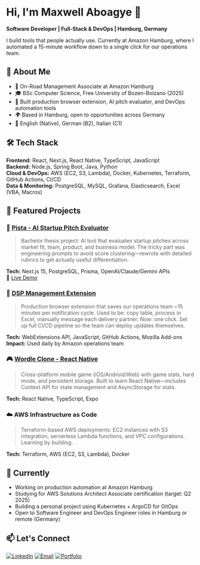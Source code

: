 
# Hi, I'm Maxwell Aboagye 👋

**Software Developer | Full-Stack & DevOps | Hamburg, Germany**

I build tools that people actually use. Currently at Amazon Hamburg, where I automated a 15-minute workflow down to a single click for our operations team.

## 🚀 About Me

- 💼 On-Road Management Associate at Amazon Hamburg
- 🎓 BSc Computer Science, Free University of Bozen-Bolzano (2025)
- 🔧 Built production browser extension, AI pitch evaluator, and DevOps automation tools
- 🌍 Based in Hamburg, open to opportunities across Germany
- 💬 English (Native), German (B2), Italian (C1)

## 🛠️ Tech Stack

**Frontend:** React, Next.js, React Native, TypeScript, JavaScript  
**Backend:** Node.js, Spring Boot, Java, Python  
**Cloud & DevOps:** AWS (EC2, S3, Lambda), Docker, Kubernetes, Terraform, GitHub Actions, CI/CD  
**Data & Monitoring:** PostgreSQL, MySQL, Grafana, Elasticsearch, Excel (VBA, Macros)

## 📌 Featured Projects

### 🎯 [Pista - AI Startup Pitch Evaluator](https://github.com/Maxxy21/startup-pitches)
> Bachelor thesis project: AI tool that evaluates startup pitches across market fit, team, product, and business model. The tricky part was engineering prompts to avoid score clustering—rewrote with detailed rubrics to get actually useful differentiation.

**Tech:** Next.js 15, PostgreSQL, Prisma, OpenAI/Claude/Gemini APIs  
🔗 [Live Demo](https://pista-app.vercel.app)

### 🔧 [DSP Management Extension](https://github.com/Maxxy21/dsp-extension-hosting)
> Production browser extension that saves our operations team ~15 minutes per notification cycle. Used to be: copy table, process in Excel, manually message each delivery partner. Now: one click. Set up full CI/CD pipeline so the team can deploy updates themselves.

**Tech:** WebExtensions API, JavaScript, GitHub Actions, Mozilla Add-ons  
**Impact:** Used daily by Amazon operations team

### 🎮 [Wordle Clone - React Native](https://github.com/Maxxy21/Wordle-React-Native)
> Cross-platform mobile game (iOS/Android/Web) with game stats, hard mode, and persistent storage. Built to learn React Native—includes Context API for state management and AsyncStorage for stats.

**Tech:** React Native, TypeScript, Expo

### ☁️ AWS Infrastructure as Code
> Terraform-based AWS deployments: EC2 instances with S3 integration, serverless Lambda functions, and VPC configurations. Learning by building.

**Tech:** Terraform, AWS (EC2, S3, Lambda), Docker

## 🌱 Currently

- Working on production automation at Amazon Hamburg
- Studying for AWS Solutions Architect Associate certification (target: Q2 2025)
- Building a personal project using Kubernetes + ArgoCD for GitOps
- Open to Software Engineer and DevOps Engineer roles in Hamburg or remote (Germany)

## 📫 Let's Connect

[![LinkedIn](https://img.shields.io/badge/LinkedIn-0077B5?style=for-the-badge&logo=linkedin&logoColor=white)](https://linkedin.com/in/maxwell-aboagye)
[![Email](https://img.shields.io/badge/Email-D14836?style=for-the-badge&logo=gmail&logoColor=white)](mailto:aboagyemaxwell@outlook.com)
[![Portfolio](https://img.shields.io/badge/Portfolio-000000?style=for-the-badge&logo=vercel&logoColor=white)](https://maxwell.is-a.dev)
